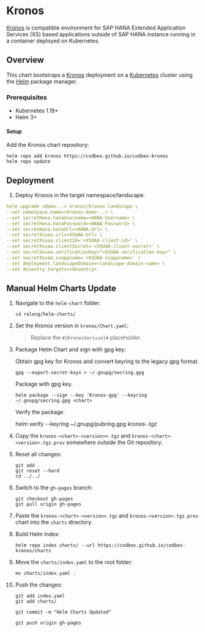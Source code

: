 # Kronos

[Kronos](https://github.com/codbex/codbex-kronos) is compatible environment for SAP HANA Extended Application Services (XS) based applications outside of SAP HANA instance running in a container deployed on Kubernetes.

## Overview

This chart bootstraps a [Kronos](https://github.com/codbex/codbex-kronos) deployment on a [Kubernetes](http://kubernetes.io) cluster using the [Helm](https://helm.sh) package manager.

### Prerequisites

- Kubernetes 1.19+
- Helm 3+

#### Setup

Add the Kronos chart repository:

```commands
helm repo add kronos https://codbex.github.io/codbex-kronos
helm repo update
```

## Deployment

1. Deploy Kronos in the target namespace/landscape.

```yaml
helm upgrade <demo-..> kronos/kronos-landscape \
--set namespace.name=<kronos-demo-..> \
--set secretHana.hanaUsername=<HANA-Username> \
--set secretHana.hanaPassword=<HANA-Password> \
--set secretHana.hanaUrl=<HANA-Url> \
--set secretXsuaa.url=<XSUAA-Url> \
--set secretXsuaa.clientId='<XSUAA-client-id>' \
--set secretXsuaa.clientSecret='<XSUAA-client-secret>' \
--set secretXsuaa.verificationKey="<XSUAA-verification-key>" \
--set secretXsuaa.xsappname='<XSUAA-xsappname>' \
--set deployment.landscapeDomain=<landscape-domain-name> \
--set dnsentry.targets=<dnsentry>
```

## Manual Helm Charts Update

1. Navigate to the `helm-chart` folder:

    ```
    cd releng/helm-charts/
    ```

1. Set the Kronos version in `kronos/Chart.yaml`:

    > Replace the `#{KronosVersion}#` placeholder.

1. Package Helm Chart and sign with gpg key:

    Obtain gpg key for Kronos and convert keyring to the legacy gpg format.

    `gpg --export-secret-keys > ~/.gnupg/secring.gpg`

    Package with gpg key.

    `helm package --sign --key 'Kronos-gpg' --keyring ~/.gnupg/secring.gpg <chart>`

    Verify the package.

    helm verify --keyring ~/.gnupg/pubring.gpg kronos-<version>.tgz

1. Copy the `kronos-<chart>-<version>>.tgz` and `kronos-<chart>-<version>.tgz.prov` somewhere outside the Git repository.

1. Reset all changes:

    ```
    git add .
    git reset --hard
    cd ../../
    ```

1. Switch to the `gh-pages` branch:

    ```
    git checkout gh-pages
    git pull origin gh-pages
    ```

1. Paste the `kronos-<chart>-<version>.tgz` and `kronos-<version>.tgz.prov` chart into the `charts` directory.

1. Build Helm Index:

    ```
    helm repo index charts/ --url https://codbex.github.io/codbex-kronos/charts
    ```

1.  Move the `charts/index.yaml` to the root folder:

    ```
    mv charts/index.yaml .
    ```

1. Push the changes:

    ```
    git add index.yaml
    git add charts/

    git commit -m "Helm Charts Updated"

    git push origin gh-pages
    ```